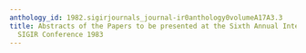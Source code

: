 ```yaml
---
anthology_id: 1982.sigirjournals_journal-ir0anthology0volumeA17A3.3
title: Abstracts of the Papers to be presented at the Sixth Annual International ACM
  SIGIR Conference 1983
---
```

